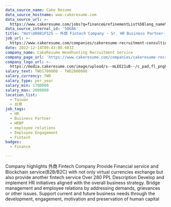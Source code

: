 ```yaml
---
data_source_name: Cake Resume
data_source_hostname: www.cakeresume.com
data_source_url: >-
  https://www.cakeresume.com/jobs?q=finance&refinementList%5Blang_name%5D%5B0%5D=English&refinementList%5Bsalary_type%5D=per_year&range%5Bsalary_range%5D%5Bmin%5D=1000000&page=3
data_source_internal_id: '50686'
title: "Hot\U0001F525 – 外商 Fintech Company - Sr. HR Business Partner- NC"
job_url: >-
  https://www.cakeresume.com/companies/cakeresume-recruitment-consulting/jobs/016534
date: 2022-12-14T09:43:08.683Z
company_name: CakeResume Headhunting Recruitment Service
company_page_url: 'https://www.cakeresume.com/companies/cakeresume-recruitment-consulting'
company_logo_url: >-
  https://media.cakeresume.com/image/upload/s--mLEE21uB--/c_pad,fl_png8,h_200,w_200/v1620881212/vdbipassrdfr8omwzeq6.png
salary_text: TWD1700000 - TWD2800000
salary_currency: TWD
salary_type: per_year
salary_min: 1700000
salary_max: 2800000
location_list:
  - Taiwan
  - 台灣
job_tags:
  - HR
  - Business Partner
  - HRBP
  - employee relations
  - Employee Engagement
  - Fintech
badges:
  - Finance

---
```


Company highlights 外商 Fintech Company Provide Financial service and Blockchain service(B2B/B2C) with not only virtual currencies exchange but also provide another fintech service Over 280 PPL Description Develop and implement HR initiatives aligned with the overall business strategy. Bridge management and employee relations by addressing demands, grievances or other issues. Support current and future business needs through the development, engagement, motivation and preservation of human capital